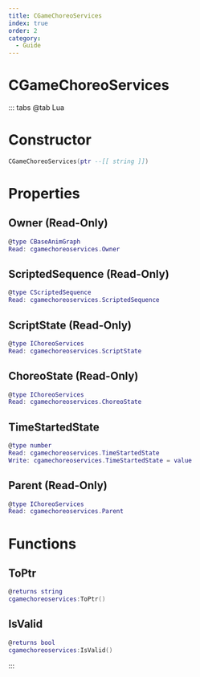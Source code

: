 ```yaml
---
title: CGameChoreoServices
index: true
order: 2
category:
  - Guide
---
```


# CGameChoreoServices

::: tabs
@tab Lua
# Constructor
```lua
CGameChoreoServices(ptr --[[ string ]])
```
# Properties
## Owner (Read-Only)
```lua
@type CBaseAnimGraph
Read: cgamechoreoservices.Owner
```
## ScriptedSequence (Read-Only)
```lua
@type CScriptedSequence
Read: cgamechoreoservices.ScriptedSequence
```
## ScriptState (Read-Only)
```lua
@type IChoreoServices
Read: cgamechoreoservices.ScriptState
```
## ChoreoState (Read-Only)
```lua
@type IChoreoServices
Read: cgamechoreoservices.ChoreoState
```
## TimeStartedState 
```lua
@type number
Read: cgamechoreoservices.TimeStartedState
Write: cgamechoreoservices.TimeStartedState = value
```
## Parent (Read-Only)
```lua
@type IChoreoServices
Read: cgamechoreoservices.Parent
```
# Functions
## ToPtr
```lua
@returns string
cgamechoreoservices:ToPtr()
```
## IsValid
```lua
@returns bool
cgamechoreoservices:IsValid()
```

:::
